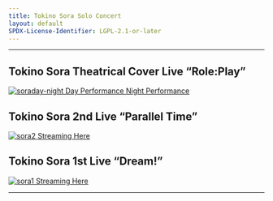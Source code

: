 ```yaml
---
title: Tokino Sora Solo Concert
layout: default
SPDX-License-Identifier: LGPL-2.1-or-later
---
```


---

## Tokino Sora Theatrical Cover Live “Role:Play”

<a href="/assets/images/soraday-night.png" class="container" data-lightbox="gallery" data-title="Tokino Sora Theatrical Cover Live “Role:Play”">
  <img class="lazyload" data-src="/assets/images/soraday-night.png" alt="soraday-night"/>
</a>
<a href="../soraday/" class="button" role="button">
  Day Performance
</a>
<a href="../soranight/" class="button" role="button">
  Night Performance
</a>

## Tokino Sora 2nd Live “Parallel Time”

<a href="/assets/images/sora2.jpg" class="container" data-lightbox="gallery" data-title="Tokino Sora 2nd Live “Parallel Time”">
  <img class="lazyload" data-src="/assets/images/sora2.jpg" alt="sora2"/>
</a>
<a href="../sora2/" class="button" role="button">
  Streaming Here
</a>

## Tokino Sora 1st Live “Dream!”

<a href="/assets/images/sora1.jpg" class="container" data-lightbox="gallery" data-title="Tokino Sora 1st Live “Dream!”">
  <img class="lazyload" data-src="/assets/images/sora1.jpg" alt="sora1"/>
</a>
<a href="../sora1/" class="button" role="button">
  Streaming Here
</a>

---
